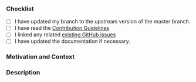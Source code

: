 <!-- ============================================================================================================
Thanks for contributing to _DeepOneClass_! We really appreciate your help !
Before you submit your pull request, please make sure to check the following boxes by putting an x in the [ ] 
============================================================================================================= -->

### Checklist
- [ ] I have updated my branch to the upstream version of the master branch.
- [ ] I have read the [Contribution Guidelines](https://github.com/DEKHTIARJonathan/DeepOneClass/blob/master/CONTRIBUTING.md)
- [ ] I linked any related [existing GitHub issues](https://github.com/DEKHTIARJonathan/DeepOneClass/issues)
- [ ] I have updated the documentation if necessary.

### Motivation and Context
<!--- Why is this change required? What problem does it solve? -->
<!--- If it fixes an open issue, please link to the issue here. -->
<!--- Please describe in detail how you tested your changes. --->

### Description
<!--- Describe your changes in detail -->
